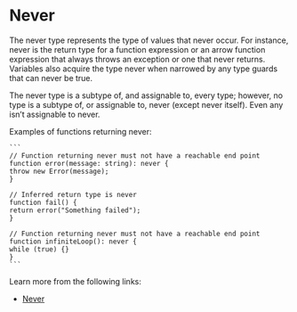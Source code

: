 # Never

The never type represents the type of values that never occur. For instance, never is the return type for a function expression or an arrow function expression that always throws an exception or one that never returns. Variables also acquire the type never when narrowed by any type guards that can never be true.

The never type is a subtype of, and assignable to, every type; however, no type is a subtype of, or assignable to, never (except never itself). Even any isn’t assignable to never.

Examples of functions returning never:

    ```
    // Function returning never must not have a reachable end point
    function error(message: string): never {
    throw new Error(message);
    }
    
    // Inferred return type is never
    function fail() {
    return error("Something failed");
    }
    
    // Function returning never must not have a reachable end point
    function infiniteLoop(): never {
    while (true) {}
    }
    ```

Learn more from the following links:

- [Never](https://www.typescriptlang.org/docs/handbook/basic-types.html#never)